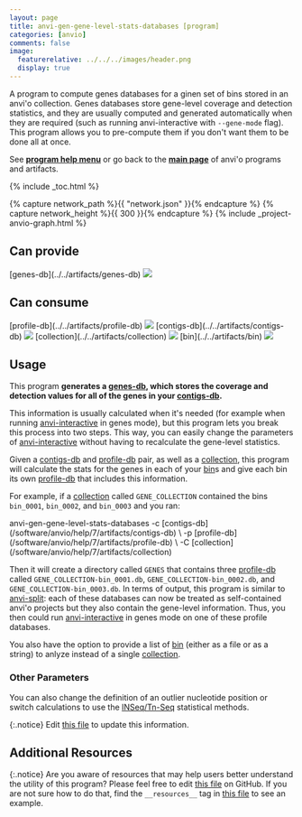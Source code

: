 ```yaml
---
layout: page
title: anvi-gen-gene-level-stats-databases [program]
categories: [anvio]
comments: false
image:
  featurerelative: ../../../images/header.png
  display: true
---
```


A program to compute genes databases for a ginen set of bins stored in an anvi&#x27;o collection. Genes databases store gene-level coverage and detection statistics, and they are usually computed and generated automatically when they are required (such as running anvi-interactive with `--gene-mode` flag). This program allows you to pre-compute them if you don&#x27;t want them to be done all at once.

See **[program help menu](../../../../vignette#anvi-gen-gene-level-stats-databases)** or go back to the **[main page](../../)** of anvi'o programs and artifacts.


{% include _toc.html %}
<div id="svg" class="subnetwork"></div>
{% capture network_path %}{{ "network.json" }}{% endcapture %}
{% capture network_height %}{{ 300 }}{% endcapture %}
{% include _project-anvio-graph.html %}


## Can provide

<p style="text-align: left" markdown="1"><span class="artifact-p">[genes-db](../../artifacts/genes-db) <img src="../../images/icons/DB.png" class="artifact-icon-mini" /></span></p>

## Can consume

<p style="text-align: left" markdown="1"><span class="artifact-r">[profile-db](../../artifacts/profile-db) <img src="../../images/icons/DB.png" class="artifact-icon-mini" /></span> <span class="artifact-r">[contigs-db](../../artifacts/contigs-db) <img src="../../images/icons/DB.png" class="artifact-icon-mini" /></span> <span class="artifact-r">[collection](../../artifacts/collection) <img src="../../images/icons/COLLECTION.png" class="artifact-icon-mini" /></span> <span class="artifact-r">[bin](../../artifacts/bin) <img src="../../images/icons/BIN.png" class="artifact-icon-mini" /></span></p>

## Usage


This program **generates a <span class="artifact-n">[genes-db](/software/anvio/help/7/artifacts/genes-db)</span>, which stores the coverage and detection values for all of the genes in your <span class="artifact-n">[contigs-db](/software/anvio/help/7/artifacts/contigs-db)</span>.** 

This information is usually calculated when it's needed (for example when running <span class="artifact-n">[anvi-interactive](/software/anvio/help/7/programs/anvi-interactive)</span> in genes mode), but this program lets you break this process into two steps. This way, you can easily change the parameters of <span class="artifact-n">[anvi-interactive](/software/anvio/help/7/programs/anvi-interactive)</span> without having to recalculate the gene-level statistics. 

Given a <span class="artifact-n">[contigs-db](/software/anvio/help/7/artifacts/contigs-db)</span> and <span class="artifact-n">[profile-db](/software/anvio/help/7/artifacts/profile-db)</span> pair, as well as a <span class="artifact-n">[collection](/software/anvio/help/7/artifacts/collection)</span>, this program will calculate the stats for the genes in each of your <span class="artifact-n">[bin](/software/anvio/help/7/artifacts/bin)</span>s and give each bin its own <span class="artifact-n">[profile-db](/software/anvio/help/7/artifacts/profile-db)</span> that includes this information. 

For example, if a <span class="artifact-n">[collection](/software/anvio/help/7/artifacts/collection)</span> called `GENE_COLLECTION` contained the bins `bin_0001`, `bin_0002`, and `bin_0003` and you ran:

<div class="codeblock" markdown="1">
anvi&#45;gen&#45;gene&#45;level&#45;stats&#45;databases &#45;c <span class="artifact&#45;n">[contigs&#45;db](/software/anvio/help/7/artifacts/contigs&#45;db)</span> \
                                    &#45;p <span class="artifact&#45;n">[profile&#45;db](/software/anvio/help/7/artifacts/profile&#45;db)</span> \
                                    &#45;C <span class="artifact&#45;n">[collection](/software/anvio/help/7/artifacts/collection)</span> 
</div>

Then it will create a directory called `GENES` that contains three <span class="artifact-n">[profile-db](/software/anvio/help/7/artifacts/profile-db)</span> called `GENE_COLLECTION-bin_0001.db`, `GENE_COLLECTION-bin_0002.db`, and `GENE_COLLECTION-bin_0003.db`. In terms of output, this program is similar to <span class="artifact-n">[anvi-split](/software/anvio/help/7/programs/anvi-split)</span>: each of these databases can now be treated as self-contained anvi'o projects but they also contain the gene-level information. Thus, you then could run <span class="artifact-n">[anvi-interactive](/software/anvio/help/7/programs/anvi-interactive)</span> in genes mode on one of these profile databases. 

You also have the option to provide a list of <span class="artifact-n">[bin](/software/anvio/help/7/artifacts/bin)</span> (either as a file or as a string) to anlyze instead of a single <span class="artifact-n">[collection](/software/anvio/help/7/artifacts/collection)</span>. 

### Other Parameters

You can also change the definition of an outlier nucleotide position or switch calculations to use the [INSeq/Tn-Seq](https://www.illumina.com/science/sequencing-method-explorer/kits-and-arrays/in-seq-tn-seq.html) statistical methods. 


{:.notice}
Edit [this file](https://github.com/merenlab/anvio/tree/master/anvio/docs/programs/anvi-gen-gene-level-stats-databases.md) to update this information.


## Additional Resources



{:.notice}
Are you aware of resources that may help users better understand the utility of this program? Please feel free to edit [this file](https://github.com/merenlab/anvio/tree/master/bin/anvi-gen-gene-level-stats-databases) on GitHub. If you are not sure how to do that, find the `__resources__` tag in [this file](https://github.com/merenlab/anvio/blob/master/bin/anvi-interactive) to see an example.
